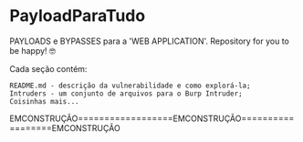 # PayloadParaTudo
PAYLOADS e BYPASSES para a 'WEB APPLICATION'. 
Repository for you to be happy! 🤓 


Cada seção contém:

    README.md - descrição da vulnerabilidade e como explorá-la;
    Intruders - um conjunto de arquivos para o Burp Intruder;
    Coisinhas mais...

EMCONSTRUÇÃO==================EMCONSTRUÇÃO==================EMCONSTRUÇÃO
